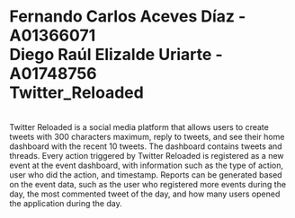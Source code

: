 # Fernando Carlos Aceves Díaz - A01366071 <br/> Diego Raúl Elizalde Uriarte - A01748756 <br/>Twitter_Reloaded
<br/>
Twitter Reloaded is a social media platform that allows users to create tweets with 300 characters maximum, reply to tweets, and see their home dashboard with the recent 10 tweets. The dashboard contains tweets and threads. Every action triggered by Twitter Reloaded is registered as a new event at the event dashboard, with information such as the type of action, user who did the action, and timestamp. Reports can be generated based on the event data, such as the user who registered more events during the day, the most commented tweet of the day, and how many users opened the application during the day.
